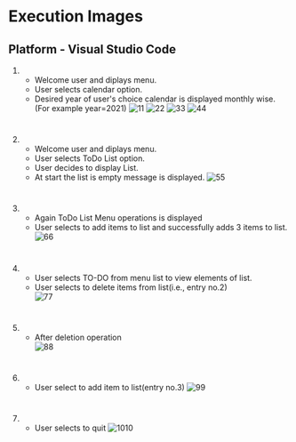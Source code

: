 # Execution Images
## Platform - Visual Studio Code
1) * Welcome user and diplays menu.
   * User selects calendar option.
   * Desired year of user's choice calendar is displayed monthly wise.(For example year=2021)
![11](https://user-images.githubusercontent.com/46949702/156740258-30faab49-6145-47cd-a68e-06a388c30ea6.png)
![22](https://user-images.githubusercontent.com/46949702/156740261-678b6cdc-c080-43d7-afff-d376029e73ba.png)
![33](https://user-images.githubusercontent.com/46949702/156740264-43e3ca95-188a-4094-97d8-e93be0a07dc3.png)
![44](https://user-images.githubusercontent.com/46949702/156740267-e20ecd46-5ef8-475e-9d20-8f1446b76d56.png)
#
2) * Welcome user and diplays menu.
   * User selects ToDo List option.
   * User decides to display List.
   * At start the list is empty message is displayed.
![55](https://user-images.githubusercontent.com/46949702/156740231-8e73524f-5517-4ff9-bed3-484ebd8da765.png)
#
3) * Again ToDo List Menu operations is displayed
   * User selects to add items to list and successfully adds 3 items to list.
![66](https://user-images.githubusercontent.com/46949702/156740241-6906714d-37cd-45fc-ab65-3e17d4b7ca4b.png)
#
4) * User selects TO-DO  from menu list to view elements of list.
   * User selects to delete items from list(i.e., entry no.2)  
![77](https://user-images.githubusercontent.com/46949702/156740244-3837d4f8-4806-41e1-b21c-3bebe225464b.png)
#
5) * After deletion operation   
 ![88](https://user-images.githubusercontent.com/46949702/156740246-1aa8b98f-9f05-441b-8667-da9361f4e9ab.png)
#
6) * User select to add item to list(entry no.3)
![99](https://user-images.githubusercontent.com/46949702/156740249-684ee5dd-f146-4a2c-aee6-14e9b7a3d7ca.png)
#
7) * User selects to quit
![1010](https://user-images.githubusercontent.com/46949702/156740252-d502a58c-2b73-4266-85c2-117abefd4114.png)
#
